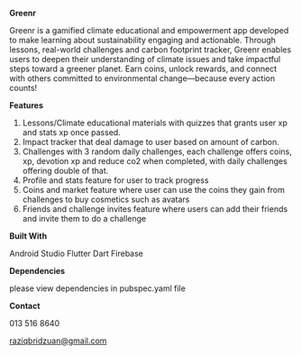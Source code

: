 **Greenr**

Greenr is a gamified climate educational and empowerment app developed to make learning about sustainability engaging and actionable. Through lessons, real-world challenges and carbon footprint tracker, Greenr enables users to deepen their understanding of climate issues and take impactful steps toward a greener planet. Earn coins, unlock rewards, and connect with others committed to environmental change—because every action counts!

**Features**

1. Lessons/Climate educational materials with quizzes that grants user xp and stats xp once passed.
2. Impact tracker that deal damage to user based on amount of carbon.
3. Challenges with 3 random daily challenges, each challenge offers coins, xp, devotion xp and reduce co2 when completed, with daily challenges offering double of that.
4. Profile and stats feature for user to track progress
5. Coins and market feature where user can use the coins they gain from challenges to buy cosmetics such as avatars
6. Friends and challenge invites feature where users can add their friends and invite them to do a challenge


**Built With**

Android Studio
Flutter
Dart
Firebase


**Dependencies**

please view dependencies in pubspec.yaml file


**Contact**

013 516 8640

raziqbridzuan@gmail.com
